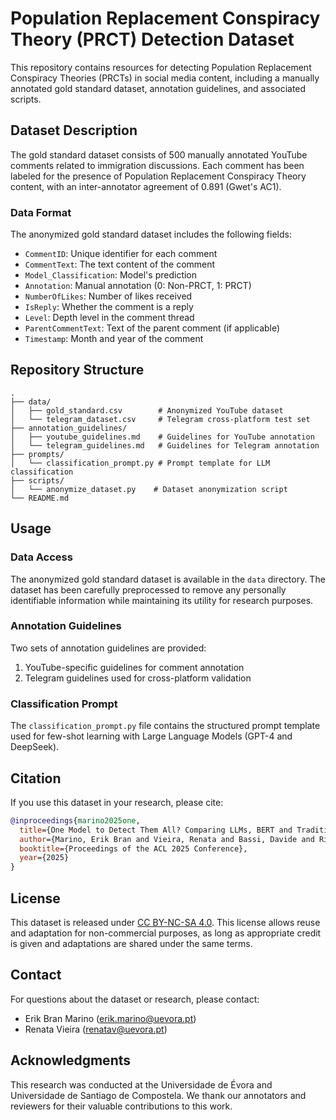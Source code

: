 # Population Replacement Conspiracy Theory (PRCT) Detection Dataset

This repository contains resources for detecting Population Replacement Conspiracy Theories (PRCTs) in social media content, including a manually annotated gold standard dataset, annotation guidelines, and associated scripts.

## Dataset Description

The gold standard dataset consists of 500 manually annotated YouTube comments related to immigration discussions. Each comment has been labeled for the presence of Population Replacement Conspiracy Theory content, with an inter-annotator agreement of 0.891 (Gwet's AC1).

### Data Format

The anonymized gold standard dataset includes the following fields:
- `CommentID`: Unique identifier for each comment
- `CommentText`: The text content of the comment
- `Model_Classification`: Model's prediction
- `Annotation`: Manual annotation (0: Non-PRCT, 1: PRCT)
- `NumberOfLikes`: Number of likes received
- `IsReply`: Whether the comment is a reply
- `Level`: Depth level in the comment thread
- `ParentCommentText`: Text of the parent comment (if applicable)
- `Timestamp`: Month and year of the comment

## Repository Structure

```
.
├── data/
│   ├── gold_standard.csv        # Anonymized YouTube dataset
│   └── telegram_dataset.csv     # Telegram cross-platform test set
├── annotation_guidelines/
│   ├── youtube_guidelines.md    # Guidelines for YouTube annotation
│   └── telegram_guidelines.md   # Guidelines for Telegram annotation
├── prompts/
│   └── classification_prompt.py # Prompt template for LLM classification
├── scripts/
│   └── anonymize_dataset.py    # Dataset anonymization script
└── README.md
```

## Usage

### Data Access
The anonymized gold standard dataset is available in the `data` directory. The dataset has been carefully preprocessed to remove any personally identifiable information while maintaining its utility for research purposes.

### Annotation Guidelines
Two sets of annotation guidelines are provided:
1. YouTube-specific guidelines for comment annotation
2. Telegram guidelines used for cross-platform validation

### Classification Prompt
The `classification_prompt.py` file contains the structured prompt template used for few-shot learning with Large Language Models (GPT-4 and DeepSeek).

## Citation

If you use this dataset in your research, please cite:

```bibtex
@inproceedings{marino2025one,
  title={One Model to Detect Them All? Comparing LLMs, BERT and Traditional ML in Cross-Platform Conspiracy Detection},
  author={Marino, Erik Bran and Vieira, Renata and Bassi, Davide and Ribeiro, Ana Sofia and Baleato, Suso},
  booktitle={Proceedings of the ACL 2025 Conference},
  year={2025}
}
```

## License

This dataset is released under [CC BY-NC-SA 4.0](https://creativecommons.org/licenses/by-nc-sa/4.0/). This license allows reuse and adaptation for non-commercial purposes, as long as appropriate credit is given and adaptations are shared under the same terms.

## Contact

For questions about the dataset or research, please contact:
- Erik Bran Marino (erik.marino@uevora.pt)
- Renata Vieira (renatav@uevora.pt)

## Acknowledgments

This research was conducted at the Universidade de Évora and Universidade de Santiago de Compostela. We thank our annotators and reviewers for their valuable contributions to this work.
